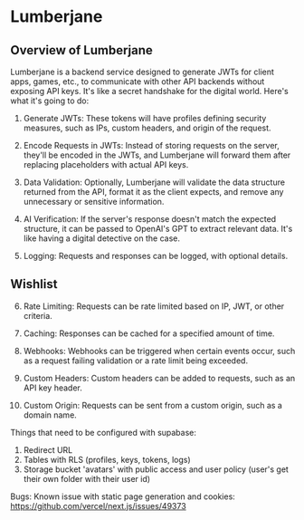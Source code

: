 # Lumberjane

## Overview of Lumberjane
Lumberjane is a backend service designed to generate JWTs for client apps, games, etc., to communicate with other API backends without exposing API keys. It's like a secret handshake for the digital world. Here's what it's going to do:

1. Generate JWTs: These tokens will have profiles defining security measures, such as IPs, custom headers, and origin of the request.

2. Encode Requests in JWTs: Instead of storing requests on the server, they'll be encoded in the JWTs, and Lumberjane will forward them after replacing placeholders with actual API keys.

3. Data Validation: Optionally, Lumberjane will validate the data structure returned from the API, format it as the client expects, and remove any unnecessary or sensitive information.

4. AI Verification: If the server's response doesn't match the expected structure, it can be passed to OpenAI's GPT to extract relevant data. It's like having a digital detective on the case.

5. Logging: Requests and responses can be logged, with optional details.


## Wishlist 

6. Rate Limiting: Requests can be rate limited based on IP, JWT, or other criteria.

7. Caching: Responses can be cached for a specified amount of time.

8. Webhooks: Webhooks can be triggered when certain events occur, such as a request failing validation or a rate limit being exceeded.

9. Custom Headers: Custom headers can be added to requests, such as an API key header.

10. Custom Origin: Requests can be sent from a custom origin, such as a domain name.


Things that need to be configured with supabase:
1. Redirect URL
2. Tables with RLS (profiles, keys, tokens, logs)
3. Storage bucket 'avatars' with public access and user policy (user's get their own folder with their user id)

Bugs: 
Known issue with static page generation and cookies:
https://github.com/vercel/next.js/issues/49373